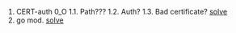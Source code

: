 1. CERT-auth 0_O
  1.1. Path???
  1.2. Auth?
  1.3. Bad certificate? [solve](https://stackoverflow.com/questions/55803125/tls-handshake-failed-with-error-remote-error-tls-bad-certificate-server-ordere)
2. go mod. [solve](https://stackoverflow.com/questions/57105051/hyperledger-fabric-sdk-go-showing-cannot-convert-nil-to-type-csr-keyrequest/57284309#57284309)
